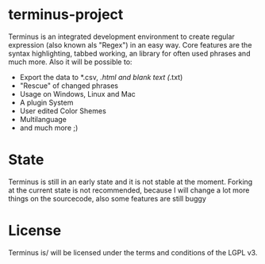 terminus-project
================
Terminus is an integrated development environment to create regular expression (also known als "Regex") in an easy way.
Core features are the syntax highlighting, tabbed working, an library for often used phrases and much more. Also it will be possible to:
- Export the data to *.csv, *.html and blank text (*.txt)
- "Rescue" of changed phrases
- Usage on Windows, Linux and Mac
- A plugin System
- User edited Color Shemes
- Multilanguage
- and much more ;)

State
================
Terminus is still in an early state and it is not stable at the moment. Forking at the current state is not recommended, because I will change
a lot more things on the sourcecode, also some features are still buggy

License
================
Terminus is/ will be licensed under the terms and conditions of the LGPL v3.
